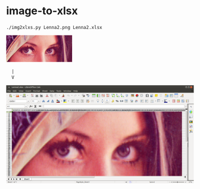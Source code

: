 # image-to-xlsx
```
./img2xlxs.py Lenna2.png Lenna2.xlsx
```
![Lenna2.png](Lenna2.png)
```
  |
  V
```
![Lenna2.xlsx.png](Lenna2.xlxs.png)
